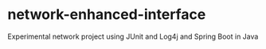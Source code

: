 # network-enhanced-interface
Experimental network project using JUnit and Log4j and Spring Boot in Java
